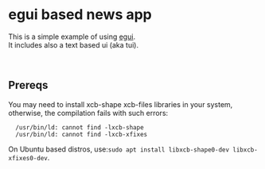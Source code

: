# egui based news app

This is a simple example of using [egui](https://github.com/emilk/egui).<br/>
It includes also a text based ui (aka tui).

<br/>

## Prereqs

You may need to install xcb-shape xcb-files libraries in your system,<br/>
otherwise, the compilation fails with such errors:

```
  /usr/bin/ld: cannot find -lxcb-shape
  /usr/bin/ld: cannot find -lxcb-xfixes
```

On Ubuntu based distros, use:`sudo apt install libxcb-shape0-dev libxcb-xfixes0-dev`.
